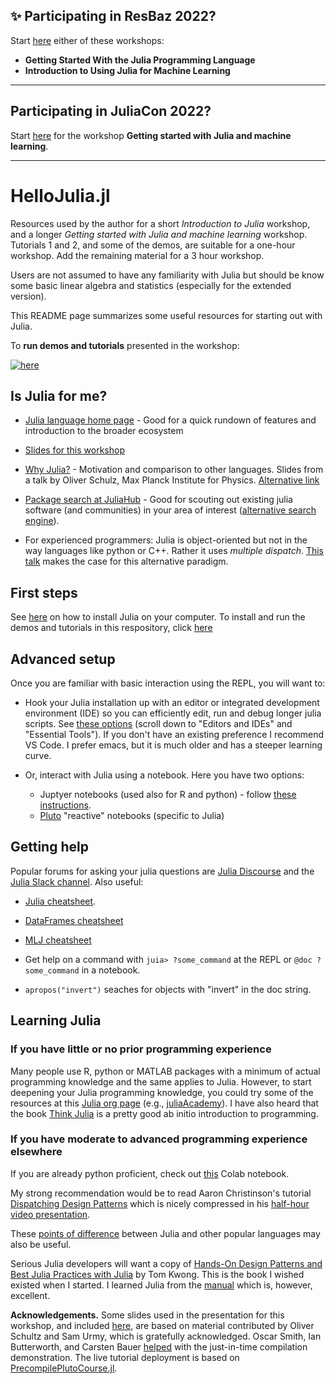 ## &#10024; Participating in ResBaz 2022?

Start [here](https://github.com/ablaom/HelloJulia.jl/wiki/Preparing-for-your-ResBaz-2023-Julia-workshop) either of these workshops:

- **Getting Started With the Julia Programming Language** 
- **Introduction to Using Julia for Machine Learning**

---

## Participating in JuliaCon 2022?

Start [here](https://github.com/ablaom/HelloJulia.jl/wiki/JuliaCon-2022-workshop:-Getting-started-with-Julia-and-MLJ) for the workshop **Getting started with Julia and machine learning**.

---

# HelloJulia.jl

Resources used by the author for a short *Introduction to Julia*
workshop, and a longer *Getting started with Julia and machine
learning* workshop. Tutorials 1 and 2, and some of the demos, are
suitable for a one-hour workshop. Add the remaining material for a 3
hour workshop. 

Users are not assumed to have any familiarity with Julia but should be
know some basic linear algebra and statistics (especially for the
extended version).

This README page summarizes some useful resources for starting out with Julia.

To **run demos and tutorials** presented in the workshop:

[![here](https://img.shields.io/badge/run-demos%2Ftutorials-informational)](INSTALLATION.md)


## Is Julia for me?

- [Julia language home page](https://julialang.org) - Good for a quick
  rundown of features and introduction to the broader ecosystem
  
- [Slides for this workshop](/slides/slides.pdf)

- [Why Julia?](https://indico.cern.ch/event/1074269/contributions/4539601/attachments/2317518/3945412/why-julia%20slides.pdf) - Motivation and comparison to other languages. Slides from a talk by Oliver Schulz, Max Planck Institute for Physics.  [Alternative link](https://github.com/oschulz/Why-Julia)

- [Package search at JuliaHub](https://juliahub.com/ui/Packages) - Good for scouting out existing julia software (and communities) in your area of interest ([alternative search engine](https://juliapackages.com/packages?search=)).

- For experienced programmers: Julia is object-oriented but not in the way languages like python or C++. Rather it uses *multiple dispatch*. [This talk](https://www.youtube.com/watch?v=kc9HwsxE1OY) makes the case for this alternative paradigm.


## First steps

See [here](/FIRST_STEPS.md) on how to install Julia on your
computer. To install and run the demos and tutorials in this
respository, click [here](INSTALLATION.md)


## Advanced setup

Once you are familiar with basic interaction using the REPL, you will want to:

- Hook your Julia installation up with an editor or integrated
  development environment (IDE) so you can efficiently edit, run and
  debug longer julia scripts. See [these
  options](https://julialang.org) (scroll down to "Editors and IDEs"
  and "Essential Tools"). If you don't have an existing preference I
  recommend VS Code. I prefer emacs, but it is much older and has a
  steeper learning curve.

- Or, interact with Julia using a notebook. Here you have two options:
  - Juptyer notebooks (used also for R and python) - follow [these
	instructions](https://github.com/JuliaLang/IJulia.jl).
  - [Pluto](https://github.com/fonsp/Pluto.jl) "reactive" notebooks (specific to Julia)


## Getting help

Popular forums for asking your julia questions are [Julia
Discourse](https://discourse.julialang.org) and the [Julia Slack
channel](https://julialang.org/slack/). Also useful:

- [Julia cheatsheet](https://juliadocs.github.io/Julia-Cheat-Sheet/).

- [DataFrames cheatsheet](https://ahsmart.com/pub/data-wrangling-with-data-frames-jl-cheat-sheet/index.html)

- [MLJ cheatsheet](https://alan-turing-institute.github.io/MLJ.jl/dev/mlj_cheatsheet/)

- Get help on a command with `juia> ?some_command` at the REPL or `@doc ?some_command` in a notebook.

- `apropos("invert")` seaches for objects with "invert" in the doc string.


## Learning Julia

### If you have little or no prior programming experience

Many people use R, python or MATLAB packages with a minimum of actual
programming knowledge and the same applies to Julia. However, to start
deepening your Julia programming knowledge, you could try some of the
resources at this [Julia org page](https://julialang.org/learning/)
(e.g., [juliaAcademy](https://juliaacademy.com)). I have also heard
that the book [Think
Julia](https://benlauwens.github.io/ThinkJulia.jl/latest/book.html) is
a pretty good ab initio introduction to programming.


### If you have moderate to advanced programming experience elsewhere

If you are already python proficient, check out
[this](https://colab.research.google.com/drive/1G04w8tTl074180DP_Ka9X44r_pndUYxq?usp=sharing#scrollTo=9at61Y3LLJWX)
Colab notebook.

My strong recommendation would be to read Aaron Christinson's tutorial
[Dispatching Design
Patterns](https://github.com/ninjaaron/dispatching-design-patterns)
which is nicely compressed in his [half-hour
video presentation](https://www.youtube.com/watch?v=n-E-1-A_rZM).

These [points of
difference](https://docs.julialang.org/en/v1/manual/noteworthy-differences/)
between Julia and other popular languages may also be useful.

Serious Julia developers will want a copy of [Hands-On Design Patterns
and Best Julia Practices with Julia](https://www.perlego.com/book/1365831/handson-design-patterns-and-best-practices-with-julia-proven-solutions-to-common-problems-in-software-design-for-julia-1x-pdf?utm_source=google&utm_medium=cpc&gclid=CjwKCAjw_L6LBhBbEiwA4c46uv-v5MDWoUCnOsWjAsPQ1OWcownNPPDrKDhhlwNbGG69_zSNFwyM5RoCMgcQAvD_BwE) by Tom Kwong. This is the book
I wished existed when I started. I learned Julia from the
[manual](https://docs.julialang.org/en/v1/) which is, however,
excellent.

**Acknowledgements.** Some slides used in the presentation for this
workshop, and included [here](/slides), are based on material
contributed by Oliver Schultz and Sam Urmy, which is gratefully
acknowledged. Oscar Smith, Ian Butterworth, and Carsten Bauer
[helped](https://discourse.julialang.org/t/looking-for-simple-example-to-explain-ahead-of-time-compilation/71471/3)
with the just-in-time compilation demonstration. The live tutorial deployment is based on [PrecompilePlutoCourse.jl](https://github.com/jbrea/PrecompilePlutoCourse.jl).
